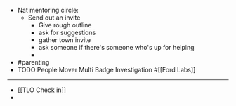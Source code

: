 - Nat mentoring circle:
	- Send out an invite
		- Give rough outline
		- ask for suggestions
		- gather town invite
		- ask someone if there's someone who's up for helping
		-
- #parenting
- TODO People Mover Multi Badge Investigation #[[Ford Labs]]
- ---
- [[TLO Check in]]
-